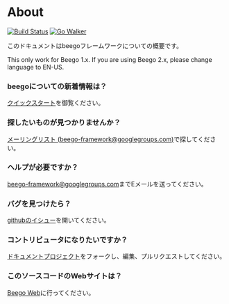 # About

[![Build Status](https://drone.io/github.com/astaxie/beego/status.png)](https://drone.io/github.com/astaxie/beego/latest) [![Go Walker](http://gowalker.org/api/v1/badge)](http://gowalker.org/github.com/astaxie/beego)

このドキュメントはbeegoフレームワークについての概要です。

This only work for Beego 1.x. If you are using Beego 2.x, please change language to EN-US.

### beegoについての新着情報は？

[クイックスタート](quickstart)を御覧ください。

### 探したいものが見つかりませんか？

[メーリングリスト (beego-framework@googlegroups.com)](https://groups.google.com/forum/#!forum/beego-framework)で探してください。

### ヘルプが必要ですか？

[beego-framework@googlegroups.com](mailto:beego-framework@googlegroups.com)までEメールを送ってください。

### バグを見つけたら？ 

[githubのイシュー](https://github.com/astaxie/beego/issues)を開いてください。

### コントリビュータになりたいですか？

[ドキュメントプロジェクト](https://github.com/beego/beedoc)をフォークし、編集、プルリクエストしてください。

### このソースコードのWebサイトは？

[Beego Web](https://github.com/beego/beeweb)に行ってください。
